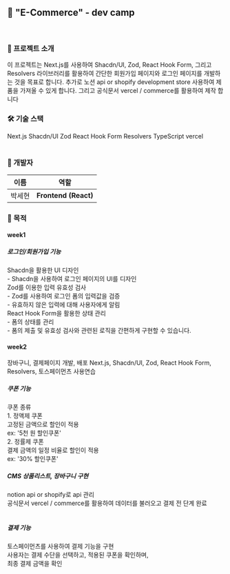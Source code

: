 ## 🚀 "E-Commerce" - dev camp

<br/>

### 🌟 프로젝트 소개

이 프로젝트는 Next.js를 사용하여 Shacdn/UI, Zod, React Hook Form, 그리고 Resolvers 라이브러리를 활용하여 간단한 회원가입 페이지와 로그인 페이지를 개발하는 것을 목표로 합니다.
추가로 노션 api or shopify development store 사용하여 제품을 가져올 수 있게 합니다.
그리고 공식문서 vercel / commerce를 활용하여 제작 합니다
<br/>

### 🛠️ 기술 스택

<div>Next.js
Shacdn/UI
Zod
React Hook Form
Resolvers TypeScript vercel </div>
<br/>

### 👥 개발자

| 이름   | 역할                 |
| ------ | -------------------- |
| 박세현 | **Frontend (React)** |

### 📄 목적

#### week1

##### 로그인/회원가입 기능

<div>Shacdn을 활용한 UI 디자인</div>
<div>- Shacdn을 사용하여 로그인 페이지의 UI를 디자인

<div>Zod를 이용한 입력 유효성 검사</div>
<div> - Zod를 사용하여 로그인 폼의 입력값을 검증 <br/>
 - 유효하지 않은 입력에 대해 사용자에게 알림</div>

<div>React Hook Form을 활용한 상태 관리</div>
<div> - 폼의 상태를 관리<br/>
 - 폼의 제출 및 유효성 검사와 관련된 로직을 간편하게 구현할 수 있습니다.</div>

#### week2

<div>장바구니, 결제페이지 개발, 배포
Next.js, Shacdn/UI, Zod, React Hook Form, Resolvers, 토스페이먼츠 사용연습</div>

##### 쿠폰 기능

<div>쿠폰 종류</div>
<div>1. 정액제 쿠폰</div>
<div>고정된 금액으로 할인이 적용<br/>
ex: '5천 원 할인쿠폰'</div>

<div>2. 정률제 쿠폰</div>
<div>결제 금액의 일정 비율로 할인이 적용<br/>
ex: '30% 할인쿠폰'</div>

##### CMS 상품리스트, 장바구니 구현

<div>
notion api or shopify로 api 관리<br/>
 공식문서 vercel / commerce를 활용하여 데이터를 불러오고 결제 전 단계 완료<br/></div>
<br/>

##### 결제 기능

<div>
토스페이먼츠를 사용하여 결제 기능을 구현<br/>
사용자는 결제 수단을 선택하고, 적용된 쿠폰을 확인하며, <br/>
최종 결제 금액을 확인<br/></div>
<br/>
